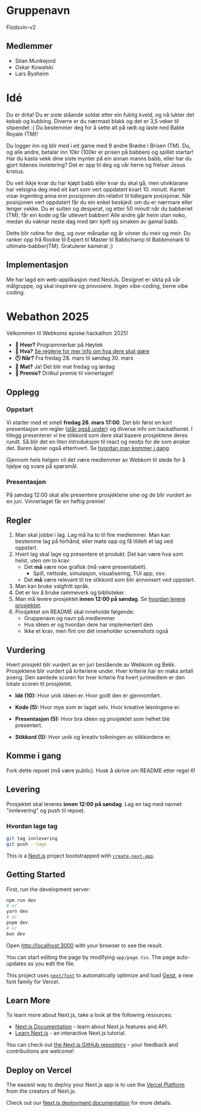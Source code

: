 # Gruppenavn

Flodsvin-v2

## Medlemmer

- Stian Munkejord
- Oskar Kowalski
- Lars Bysheim

# Idé

Du er drita! Du er siste ståande soldat etter ein fuktig kveld, og nå lukter det kebab og kubbing. Diverre er du nærmast blakk og det er 3,5 veker til stipendet :( Du bestemmer deg for å sette alt på rødt og laste ned Bable Royale (TM)!

Du logger inn og blir med i eit game med 9 andre Brødre i Brisen (TM). Du, og alle andre, betalar inn 10kr (100kr er prisen på babben) og spillet startar! Har du kasta vekk dine siste mynter på ein annan manns babb, eller har du gjort tidenes invistering? Det er opp til deg og vår herre og frelser Jesus kristus.

Du veit ikkje kvar du har kjøpt babb eller kvar du skal gå, men utviklarane har velsigna deg med eit kart som vert oppdatert kvart 10. minutt. Kartet visar ingenting anna enn posisjonen din relativt til tidlegare posisjonar. Når posisjonen vert oppdatert får du ein enkel beskjed: om du er nærmare eller lenger vekke. Du er sulten og desperat, og etter 50 minutt når du babberiet (TM), får ein kode og får utlevert babben! Alle andre går heim utan noko, medan du vaknar neste dag med tørr kjeft og smaken av gamal babb.

Dette blir rutine for deg, og over månadar og år vinner du meir og meir. Du ranker opp frå Rookie til Expert til Master til Babbchamp til Babbmonark til ultimate-babber(TM). Gratulerer kamerat ;)

## Implementasjon

Me har lagd ein web-applikasjon med NextJs. Designet er sikta på vår målgruppe, og skal inspirere og provosere. Ingen vibe-coding, berre vibe coding.

# Webathon 2025

Velkommen til Webkoms episke hackathon 2025!

- **📍 Hvor?** Programmerbar på Høytek
- **📃 Hva?** [Se reglene for mer info om hva dere skal gjøre](#regler)
- **🕙 Når?** Fra fredag 28. mars til søndag 30. mars
- **🍕 Mat?** Ja! Det blir mat fredag og lørdag
- **🎁 Premie?** Dritkul premie til vinnerlaget!

## Opplegg

### Oppstart

Vi starter med et smell **fredag 28. mars 17:00**. Det blir først en kort presentasjon om regler ([står også under](#regler)) og diverse info om hackathonet. I tillegg presenterer vi tre stikkord som dere skal basere prosjektene deres rundt. Så blir det en liten introduksjon til react og nextjs for de som ønsker det. Baren åpner også etterhvert. Se [hvordan man kommer i gang](#komme-i-gang).

Gjennom hele helgen vil det være medlemmer av Webkom til stede for å hjelpe og svare på spørsmål.

### Presentasjon

På søndag 12:00 skal alle presentere prosjektene sine og de blir vurdert av en juri. Vinnerlaget får en heftig premie!

## Regler

1. Man skal jobbe i lag. Lag må ha to til fire medlemmer. Man kan bestemme lag på forhånd, eller møte opp og få tildelt et lag ved oppstart.
2. Hvert lag skal lage og presentere et produkt. Det kan være hva som helst, uten om to krav:
   - Det **må** være noe grafisk (må være presentabelt).
     - Spill, nettside, simulasjon, visualisering, TUI app, osv.
   - Det **må** være relevant til tre stikkord som blir annonsert ved oppstart.
3. Man kan bruke valgfritt språk.
4. Det er lov å bruke rammeverk og biblioteker.
5. Man må levere prosjektet **innen 12:00 på søndag**. Se [hvordan levere prosjektet](#levering).
6. Prosjektet sin README skal inneholde følgende:
   - Gruppenavn og navn på medlemmer
   - Hva idéen er og hvordan dere har implementert den
   - Ikke et krav, men fint om det inneholder screenshots også

## Vurdering

Hvert prosjekt blir vurdert av en juri bestående av Webkom og Bekk. Prosjektene blir vurdert på kriteriene under. Hver kriterie har en maks antall poeng. Den samlede scoren for hver kriterie fra hvert jurimedlem er den totale scoren til prosjektet.

- **Idé (10):** Hvor unik idéen er. Hvor godt den er gjennomført.

- **Kode (5):** Hvor mye som er laget selv. Hvor kreative løsningene er.

- **Presentasjon (5):** Hvor bra idéen og prosjektet som helhet ble presentert.

- **Stikkord (5):** Hvor unik og kreativ tolkningen av stikkordene er.

## Komme i gang

Fork dette repoet (må være public). Husk å skrive om README etter regel 6!

## Levering

Prosjektet skal leveres **innen 12:00 på søndag**. Lag en tag med navnet "innlevering" og push til repoet.

### Hvordan lage tag

```sh
git tag innlevering
git push --tags
```

This is a [Next.js](https://nextjs.org) project bootstrapped with [`create-next-app`](https://nextjs.org/docs/app/api-reference/cli/create-next-app).

## Getting Started

First, run the development server:

```bash
npm run dev
# or
yarn dev
# or
pnpm dev
# or
bun dev
```

Open [http://localhost:3000](http://localhost:3000) with your browser to see the result.

You can start editing the page by modifying `app/page.tsx`. The page auto-updates as you edit the file.

This project uses [`next/font`](https://nextjs.org/docs/app/building-your-application/optimizing/fonts) to automatically optimize and load [Geist](https://vercel.com/font), a new font family for Vercel.

## Learn More

To learn more about Next.js, take a look at the following resources:

- [Next.js Documentation](https://nextjs.org/docs) - learn about Next.js features and API.
- [Learn Next.js](https://nextjs.org/learn) - an interactive Next.js tutorial.

You can check out [the Next.js GitHub repository](https://github.com/vercel/next.js) - your feedback and contributions are welcome!

## Deploy on Vercel

The easiest way to deploy your Next.js app is to use the [Vercel Platform](https://vercel.com/new?utm_medium=default-template&filter=next.js&utm_source=create-next-app&utm_campaign=create-next-app-readme) from the creators of Next.js.

Check out our [Next.js deployment documentation](https://nextjs.org/docs/app/building-your-application/deploying) for more details.
